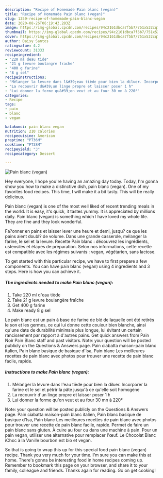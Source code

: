 ```yaml
---
description: "Recipe of Homemade Pain blanc (vegan)"
title: "Recipe of Homemade Pain blanc (vegan)"
slug: 1359-recipe-of-homemade-pain-blanc-vegan
date: 2020-08-26T06:19:43.283Z
image: https://img-global.cpcdn.com/recipes/94c2161dbca7f5b7/751x532cq70/pain-blanc-vegan-photo-principale-de-la-recette.jpg
thumbnail: https://img-global.cpcdn.com/recipes/94c2161dbca7f5b7/751x532cq70/pain-blanc-vegan-photo-principale-de-la-recette.jpg
cover: https://img-global.cpcdn.com/recipes/94c2161dbca7f5b7/751x532cq70/pain-blanc-vegan-photo-principale-de-la-recette.jpg
author: Daisy Santos
ratingvalue: 4.2
reviewcount: 31333
recipeingredient:
- "220 ml deau tide"
- "21 g levure boulangre frache"
- "400 g farine"
- "8 g sel"
recipeinstructions:
- "Mélanger la levure dans l&#39;eau tiède pour bien la diluer. Incorporer la farine et le sel et pétrir la pâte jusqu&#39;à ce qu&#39;elle soit homogène"
- "La recouvrir d&#39;un linge propre et laisser poser 1 h"
- "Lui donner la forme qu&#39;on veut et au four 30 mn à 220°"
categories:
- Recipe
tags:
- pain
- blanc
- vegan

katakunci: pain blanc vegan 
nutrition: 210 calories
recipecuisine: American
preptime: "PT36M"
cooktime: "PT38M"
recipeyield: "3"
recipecategory: Dessert

---
```



![Pain blanc (vegan)](https://img-global.cpcdn.com/recipes/94c2161dbca7f5b7/751x532cq70/pain-blanc-vegan-photo-principale-de-la-recette.jpg)

Hey everyone, I hope you're having an amazing day today. Today, I'm gonna show you how to make a distinctive dish, pain blanc (vegan). One of my favorites food recipes. This time, I will make it a bit tasty. This will be really delicious.

Pain blanc (vegan) is one of the most well liked of recent trending meals in the world. It is easy, it's quick, it tastes yummy. It is appreciated by millions daily. Pain blanc (vegan) is something which I have loved my whole life. They are fine and they look wonderful.

Fa?onner en pains et laisser lever une heure et demi, jusqu? ce que les pains aient doubl? de volume. Dans une grande casserole, mélanger la farine, le sel et la levure. Recette Pain blanc : découvrez les ingrédients, ustensiles et étapes de préparation. Selon nos informations, cette recette est compatible avec les régimes suivants : vegan, végétarien, sans lactose.


To get started with this particular recipe, we have to first prepare a few components. You can have pain blanc (vegan) using 4 ingredients and 3 steps. Here is how you can achieve it.

<!--inarticleads1-->

##### The ingredients needed to make Pain blanc (vegan):

1. Take 220 ml d&#39;eau tiède
1. Take 21 g levure boulangère fraîche
1. Get 400 g farine
1. Make ready 8 g sel


Le pain blanc est un pain à base de farine de blé de laquelle ont été retirés le son et les germes, ce qui lui donne cette couleur bien blanche, ainsi qu&#39;une date de durabilité minimale plus longue, lui évitant un certain rancissement par rapport à d&#39;autres pains. Get quick answers from Pain Noir Pain Blanc staff and past visitors. Note: your question will be posted publicly on the Questions &amp; Answers page. Pain ciabatta maison-pain blanc italien, Pain blanc basique de basique d&#39;Isa, Pain blanc Les meilleures recettes de pain blanc avec photos pour trouver une recette de pain blanc facile, rapide. 

<!--inarticleads2-->

##### Instructions to make Pain blanc (vegan):

1. Mélanger la levure dans l&#39;eau tiède pour bien la diluer. Incorporer la farine et le sel et pétrir la pâte jusqu&#39;à ce qu&#39;elle soit homogène
1. La recouvrir d&#39;un linge propre et laisser poser 1 h
1. Lui donner la forme qu&#39;on veut et au four 30 mn à 220°


Note: your question will be posted publicly on the Questions &amp; Answers page. Pain ciabatta maison-pain blanc italien, Pain blanc basique de basique d&#39;Isa, Pain blanc Les meilleures recettes de pain blanc avec photos pour trouver une recette de pain blanc facile, rapide. Permet de faire un pain blanc sans gluten. À cuire au four ou dans une machine à pain. Pour un pain vegan, utiliser une alternative pour remplacer l&#39;œuf. Le Chocolat Blanc iChoc à la Vanille bourbon est bio et vegan. 

So that is going to wrap this up for this special food pain blanc (vegan) recipe. Thank you very much for your time. I'm sure you can make this at home. There's gonna be interesting food in home recipes coming up. Remember to bookmark this page on your browser, and share it to your family, colleague and friends. Thanks again for reading. Go on get cooking!
